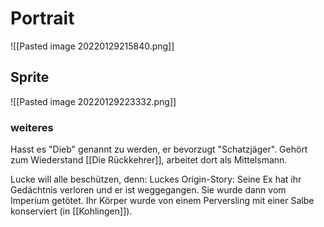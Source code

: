 # Portrait
![[Pasted image 20220129215840.png]]

## Sprite
![[Pasted image 20220129223332.png]]

### weiteres
Hasst es "Dieb" genannt zu werden, er bevorzugt "Schatzjäger".
Gehört zum Wiederstand [[Die Rückkehrer]], arbeitet dort als Mittelsmann.

Lucke will alle beschützen, denn:
Luckes Origin-Story: Seine Ex hat ihr Gedächtnis verloren und er ist weggegangen. Sie wurde dann vom Imperium getötet. Ihr Körper wurde von einem Perversling mit einer Salbe konserviert (in [[Kohlingen]]).